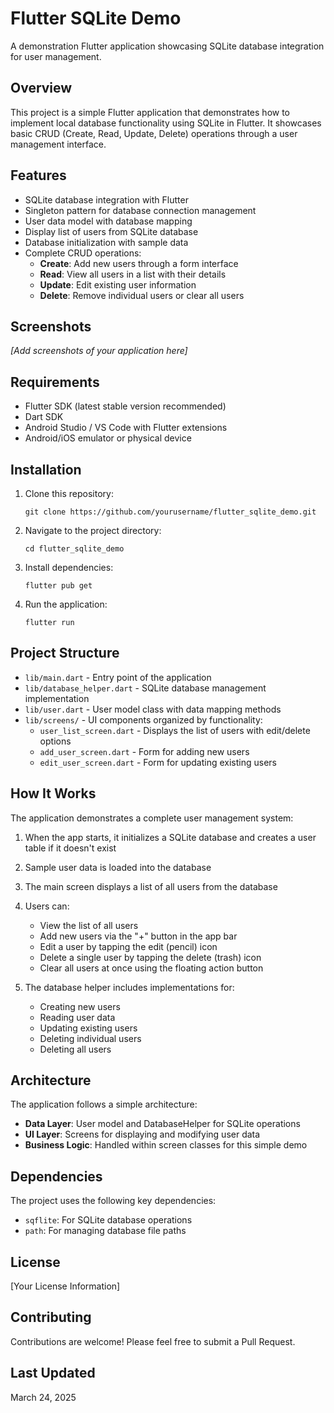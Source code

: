 # Flutter SQLite Demo

A demonstration Flutter application showcasing SQLite database integration for user management.

## Overview

This project is a simple Flutter application that demonstrates how to implement local database functionality using SQLite in Flutter. It showcases basic CRUD (Create, Read, Update, Delete) operations through a user management interface.

## Features

- SQLite database integration with Flutter
- Singleton pattern for database connection management
- User data model with database mapping
- Display list of users from SQLite database
- Database initialization with sample data
- Complete CRUD operations:
  - **Create**: Add new users through a form interface
  - **Read**: View all users in a list with their details
  - **Update**: Edit existing user information
  - **Delete**: Remove individual users or clear all users

## Screenshots

*[Add screenshots of your application here]*

## Requirements

- Flutter SDK (latest stable version recommended)
- Dart SDK
- Android Studio / VS Code with Flutter extensions
- Android/iOS emulator or physical device

## Installation

1. Clone this repository:
   ```
   git clone https://github.com/yourusername/flutter_sqlite_demo.git
   ```

2. Navigate to the project directory:
   ```
   cd flutter_sqlite_demo
   ```

3. Install dependencies:
   ```
   flutter pub get
   ```

4. Run the application:
   ```
   flutter run
   ```

## Project Structure

- `lib/main.dart` - Entry point of the application
- `lib/database_helper.dart` - SQLite database management implementation
- `lib/user.dart` - User model class with data mapping methods
- `lib/screens/` - UI components organized by functionality:
  - `user_list_screen.dart` - Displays the list of users with edit/delete options
  - `add_user_screen.dart` - Form for adding new users
  - `edit_user_screen.dart` - Form for updating existing users

## How It Works

The application demonstrates a complete user management system:

1. When the app starts, it initializes a SQLite database and creates a user table if it doesn't exist
2. Sample user data is loaded into the database
3. The main screen displays a list of all users from the database
4. Users can:
   - View the list of all users
   - Add new users via the "+" button in the app bar
   - Edit a user by tapping the edit (pencil) icon
   - Delete a single user by tapping the delete (trash) icon
   - Clear all users at once using the floating action button

5. The database helper includes implementations for:
   - Creating new users
   - Reading user data
   - Updating existing users
   - Deleting individual users
   - Deleting all users

## Architecture

The application follows a simple architecture:

- **Data Layer**: User model and DatabaseHelper for SQLite operations
- **UI Layer**: Screens for displaying and modifying user data
- **Business Logic**: Handled within screen classes for this simple demo

## Dependencies

The project uses the following key dependencies:

- `sqflite`: For SQLite database operations
- `path`: For managing database file paths

## License

[Your License Information]

## Contributing

Contributions are welcome! Please feel free to submit a Pull Request.

## Last Updated

March 24, 2025
